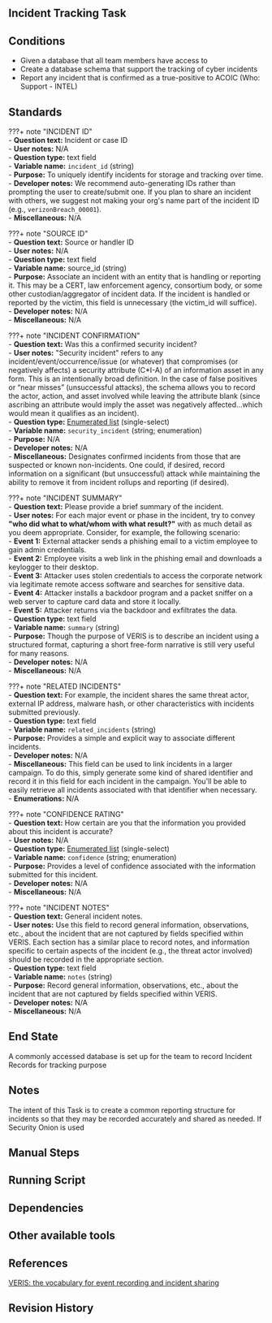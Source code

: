 ## Incident Tracking Task  


## Conditions  
* Given a database that all team members have access to  
* Create a database schema that support the tracking of cyber incidents  
* Report any incident that is confirmed as a true-positive to ACOIC (Who: Support - INTEL)  


## Standards  

???+ note "INCIDENT ID"  
	- **Question text:** Incident or case ID  
	- **User notes:** N/A  
	- **Question type:** text field  
	- **Variable name:** `incident_id` (string)  
	- **Purpose:** To uniquely identify incidents for storage and tracking over time.  
	- **Developer notes:** We recommend auto-generating IDs rather than prompting the user to create/submit one. If you plan to share an incident with others, we suggest not making your org's name part of the incident ID (e.g., `verizonBreach_00001`).  
	- **Miscellaneous:** N/A  

???+ note "SOURCE ID"  
    - **Question text:** Source or handler ID  
    - **User notes:** N/A  
    - **Question type:** text field  
    - **Variable name:** source_id (string)  
    - **Purpose:** Associate an incident with an entity that is handling or reporting it. This may be a CERT, law enforcement agency, consortium body, or some other custodian/aggregator of incident data. If the incident is handled or reported by the victim, this field is unnecessary (the victim_id will suffice).  
    - **Developer notes:** N/A  
    - **Miscellaneous:** N/A  

???+ note "INCIDENT CONFIRMATION"  
    - **Question text:** Was this a confirmed security incident?  
    - **User notes:** "Security incident" refers to any incident/event/occurrence/issue (or whatever) that compromises (or negatively affects) a security attribute (C*I-A) of an information asset in any form. This is an intentionally broad definition. In the case of false positives or “near misses” (unsuccessful attacks), the schema allows you to record the actor, action, and asset involved while leaving the attribute blank (since ascribing an attribute would imply the asset was negatively affected…which would mean it qualifies as an incident).  
    - **Question type:** [Enumerated list](http://veriscommunity.net/enums.html#section-incident_desc) (single-select)  
    - **Variable name:** `security_incident` (string; enumeration)  
    - **Purpose:** N/A  
    - **Developer notes:** N/A  
    - **Miscellaneous:** Designates confirmed incidents from those that are suspected or known non-incidents. One could, if desired, record information on a significant (but unsuccessful) attack while maintaining the ability to remove it from incident rollups and reporting (if desired).  

???+ note "INCIDENT SUMMARY"  
    - **Question text:** Please provide a brief summary of the incident.  
    - **User notes:** For each major event or phase in the incident, try to convey **"who did what to what/whom with what result?"** with as much detail as you deem appropriate. Consider, for example, the following scenario:  
		- **Event 1:** External attacker sends a phishing email to a victim employee to gain admin credentials.  
		- **Event 2:** Employee visits a web link in the phishing email and downloads a keylogger to their desktop.  
		- **Event 3:** Attacker uses stolen credentials to access the corporate network via legitimate remote access software and searches for sensitive data.  
		- **Event 4:** Attacker installs a backdoor program and a packet sniffer on a web server to capture card data and store it locally.  
		- **Event 5:** Attacker returns via the backdoor and exfiltrates the data.  
    - **Question type:** text field  
    - **Variable name:** `summary` (string)  
    - **Purpose:** Though the purpose of VERIS is to describe an incident using a structured format, capturing a short free-form narrative is still very useful for many reasons.  
    - **Developer notes:** N/A  
    - **Miscellaneous:** N/A  

???+ note "RELATED INCIDENTS"  
    - **Question text:** For example, the incident shares the same threat actor, external IP address, malware hash, or other characteristics with incidents submitted previously.  
    - **Question type:** text field  
    - **Variable name:** `related_incidents` (string)  
    - **Purpose:** Provides a simple and explicit way to associate different incidents.  
    - **Developer notes:** N/A  
    - **Miscellaneous:** This field can be used to link incidents in a larger campaign. To do this, simply generate some kind of shared identifier and record it in this field for each incident in the campaign. You'll be able to easily retrieve all incidents associated with that identifier when necessary.  
    - **Enumerations:** N/A  

???+ note "CONFIDENCE RATING"  
    - **Question text:** How certain are you that the information you provided about this incident is accurate?  
    - **User notes:** N/A  
    - **Question type:** [Enumerated list](http://veriscommunity.net/enums.html#section-incident_desc) (single-select)  
    - **Variable name:** `confidence` (string; enumeration)  
    - **Purpose:** Provides a level of confidence associated with the information submitted for this incident.  
    - **Developer notes:** N/A  
    - **Miscellaneous:** N/A  

???+ note "INCIDENT NOTES"  
    - **Question text:** General incident notes.  
    - **User notes:** Use this field to record general information, observations, etc., about the incident that are not captured by fields specified within VERIS. Each section has a similar place to record notes, and information specific to certain aspects of the incident (e.g., the threat actor involved) should be recorded in the appropriate section.  
    - **Question type:** text field  
    - **Variable name:** `notes` (string)  
    - **Purpose:** Record general information, observations, etc., about the incident that are not captured by fields specified within VERIS.  
    - **Developer notes:** N/A  
    - **Miscellaneous:** N/A  



## End State  
A commonly accessed database is set up for the team to record Incident Records for tracking purpose  


## Notes  
The intent of this Task is to create a common reporting structure for incidents so that they may be recorded accurately and shared as needed.  If Security Onion is used


## Manual Steps  


## Running Script  


## Dependencies  


## Other available tools  


## References  
[VERIS: the vocabulary for event recording and incident sharing](http://veriscommunity.net/index.html)  


## Revision History  
